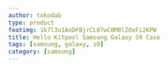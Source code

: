 ```yaml
---
author: tokodab
type: product
featimg: 1k7l3u1AoDFBjrCL07wC0M8lZOxFi2KPW
title: Hello Kitpool Samsung Galaxy S9 Case
tags: [samsung, galaxy, s9]
category: [samsung]
---
```

